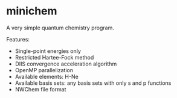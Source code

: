 # minichem
A very simple quantum chemistry program.

Features:
 - Single-point energies only
 - Restricted Hartee-Fock method
 - DIIS convergence acceleration algorithm
 - OpenMP parallelization
 - Available elements: H-Ne
 - Available basis sets: any basis sets with only s and p functions
 - NWChem file format
 
